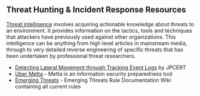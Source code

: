 ## Threat Hunting & Incident Response Resources

[Threat intelligence](https://www.endace.com/solutions/cybersecurity/threat-hunting/threat-intelligence) involves acquiring actionable knowledge about threats to an environment. It provides information on the tactics, tools and techniques that attackers have previously used against other organizations. This intelligence can be anything from high level articles in mainstream media, through to very detailed reverse engineering of specific threats that has been undertaken by professional threat researchers.

- [Detecting Lateral Movement through Tracking Event Logs](https://www.jpcert.or.jp/english/pub/sr/20170612ac-ir_research_en.pdf) by JPCERT
- [Uber Metta](https://github.com/uber-common/metta) - Metta is an information security preparedness tool
- [Emerging Threats](https://doc.emergingthreats.net/bin/view/Main/WebHome) - Emerging Threats Rule Documentation Wiki containing all current rules
